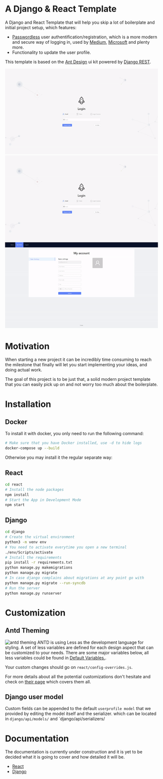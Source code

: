 # A Django & React Template
A Django and React Template that will help you skip a lot of boilerplate and initial project setup, which features:
- [Passwordless](https://auth0.com/docs/connections/passwordless) user authentification/registration, which is a more modern and secure way of logging in, used by [Medium](https://medium.com/), [Microsoft](https://www.youtube.com/watch?v=8Na793pxKpk) and plenty more.
- Functionality to update the user profile.

This template is based on the [Ant Design](https://ant.design) ui kit powered by [Django REST](https://www.django-rest-framework.org/).

![login](/img/login_error.gif)
![login](/img/login_success.gif)
![login](/img/update_profile.gif)

# Motivation
When starting a new project it can be incredibly time consuming to reach the milestone that finally will let you start implementing your ideas, and doing actual work.

The goal of this project is to be just that, a solid modern project template that you can easily pick up on and not worry too much about the boilerplate.

# Installation
## Docker
To install it with docker, you only need to run the following command:
```bash
# Make sure that you have Docker installed, use -d to hide logs
docker-compose up --build
```
Otherwise you may install it the regular separate way:
## React
```bash
cd react
# Install the node packages
npm install
# Start the App in Development Mode
npm start
```

## Django
```bash
cd django
# Create the virtual environment
python3 -m venv env 
# You need to activate everytime you open a new terminal
./env/Scripts/activate
# Install the requirements
pip install -r requirements.txt 
python manage.py makemigrations
python manage.py migrate
# In case django complains about migrations at any point go with
python manage.py migrate --run-syncdb
# Run the server
python manage.py runserver
```

# Customization
##  Antd Theming
![antd theming](https://zos.alipayobjects.com/rmsportal/zTFoszBtDODhXfLAazfSpYbSLSEeytoG.png)
ANTD is using Less as the development language for styling. A set of less variables are defined for each design aspect that can be customized to your needs.
There are some major variables below, all less variables could be found in [Default Variables.](https://github.com/ant-design/ant-design/blob/master/components/style/themes/default.less). 

Your custom changes should go on `react/config-overrides.js`.

For more details about all the potential customizations don't hesitate and check on [their page](https://ant.design/docs/react/customize-theme) which covers them all.

## Django user model
Custom fields can be appended to the default `userprofile model` that we provided by editing the model itself and the serializer.
which can be located in `django/api/models/` and `django/api/serializers/


# Documentation
The documentation is currently under construction and it is yet to be decided what it is going to cover and how detailed it will be.
- [React](./docs/react/README.md)
- [Django](./docs/django/README.md)
